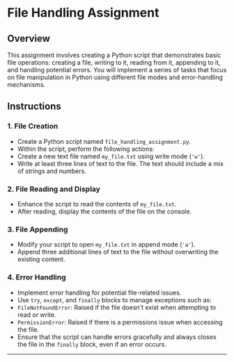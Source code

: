 # File Handling Assignment

## Overview

This assignment involves creating a Python script that demonstrates basic file operations: creating a file, writing to it, reading from it, appending to it, and handling potential errors. You will implement a series of tasks that focus on file manipulation in Python using different file modes and error-handling mechanisms.

## Instructions

### 1. **File Creation**
   - Create a Python script named `file_handling_assignment.py`.
   - Within the script, perform the following actions:
   - Create a new text file named `my_file.txt` using write mode (`'w'`).
   - Write at least three lines of text to the file. The text should include a mix of strings and numbers.

### 2. **File Reading and Display**
   - Enhance the script to read the contents of `my_file.txt`.
- After reading, display the contents of the file on the console.

### 3. **File Appending**
   - Modify your script to open `my_file.txt` in append mode (`'a'`).
   - Append three additional lines of text to the file without overwriting the existing content.

### 4. **Error Handling**
   - Implement error handling for potential file-related issues.
   - Use `try`, `except`, and `finally` blocks to manage exceptions such as:
   - `FileNotFoundError`: Raised if the file doesn't exist when attempting to read or write.
   - `PermissionError`: Raised if there is a permissions issue when accessing the file.
   - Ensure that the script can handle errors gracefully and always closes the file in the `finally` block, even if an error occurs.

---

